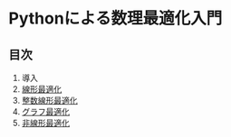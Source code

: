 # Pythonによる数理最適化入門

## 目次

1. 導入
2. [線形最適化](chap2)
3. [整数線形最適化](chap3)
4. [グラフ最適化](chap4)
5. [非線形最適化](chap5)